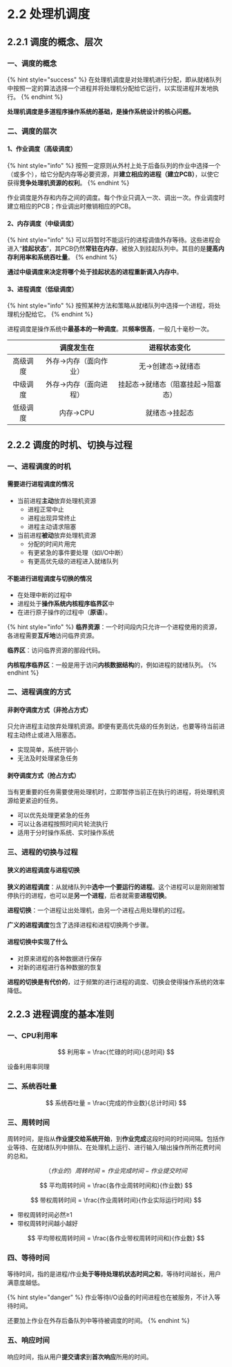 # 2.2 处理机调度

## 2.2.1 调度的概念、层次

### 一、调度的概念

{% hint style="success" %}
在处理机调度是对处理机进行分配，即从就绪队列中按照一定的算法选择一个进程并将处理机分配给它运行，以实现进程并发地执行。
{% endhint %}

**处理机调度是多道程序操作系统的基础，是操作系统设计的核心问题。**

### 二、调度的层次

#### 1、作业调度（高级调度）

{% hint style="info" %}
按照一定原则从外村上处于后备队列的作业中选择一个（或多个），给它分配内存等必要资源，并**建立相应的进程（建立PCB）**，以使它获得**竞争处理机资源的权利**。
{% endhint %}

作业调度是外存和内存之间的调度。每个作业只调入一次、调出一次。作业调度时建立相应的PCB；作业调出时撤销相应的PCB。

#### 2、内存调度（中级调度）

{% hint style="info" %}
可以将暂时不能运行的进程调值外存等待。这些进程会进入“**挂起状态**”，其PCB仍然**常驻在内存**，被放入到挂起队列中。其目的是**提高内存利用率和系统吞吐量**。
{% endhint %}

**通过中级调度来决定将哪个处于挂起状态的进程重新调入内存中**。

#### 3、进程调度（低级调度）

{% hint style="info" %}
按照某种方法和策略从就绪队列中选择一个进程，将处理机分配给它。
{% endhint %}

进程调度是操作系统中**最基本的一种调度**。其**频率很高**，一般几十毫秒一次。

|  | 调度发生在 | 进程状态变化 |
| :---: | :---: | :---: |
| 高级调度 | 外存→内存（面向作业） | 无→创建态→就绪态 |
| 中级调度 | 外存→内存（面向进程） | 挂起态→就绪态（阻塞挂起→阻塞态） |
| 低级调度 | 内存→CPU | 就绪态→挂起态 |

## 2.2.2 调度的时机、切换与过程

### 一、进程调度的时机

#### 需要进行进程调度的情况

* 当前进程**主动**放弃处理机资源
  * 进程正常中止
  * 进程出现异常终止
  * 进程主动请求阻塞
* 当前进程**被动**放弃处理机资源
  * 分配的时间片用完
  * 有更紧急的事件要处理（如I/O中断）
  * 有更高优先级的进程进入就绪队列

#### 不能进行进程调度与切换的情况

* 在处理中断的过程中
* 进程处于**操作系统内核程序临界区**中
* 在进行原子操作的过程中（**原语**）。

{% hint style="info" %}
**临界资源**：一个时间段内只允许一个进程使用的资源，各进程需要**互斥地**访问临界资源。

**临界区**：访问临界资源的那段代码。

**内核程序临界区**：一般是用于访问**内核数据结构**的，例如进程的就绪队列。
{% endhint %}

### 二、进程调度的方式

#### 非剥夺调度方式（非抢占方式）

只允许进程主动放弃处理机资源。即便有更高优先级的任务到达，也要等待当前进程主动终止或进入阻塞态。

* 实现简单，系统开销小
* 无法及时处理紧急任务

#### 剥夺调度方式（抢占方式）

当有更重要的任务需要使用处理机时，立即暂停当前正在执行的进程，将处理机资源给更紧迫的任务。

* 可以优先处理更紧急的任务
* 可以让各进程按照时间片轮流执行
* 适用于分时操作系统、实时操作系统

### 三、进程的切换与过程

#### 狭义的进程调度与进程切换

**狭义的进程调度**：从就绪队列中**选中一个要运行的进程**。这个进程可以是刚刚被暂停执行的进程，也可以是**另一个进程**，后者就需要**进程切换**。

**进程切换**：一个进程让出处理机，由另一个进程占用处理机的过程。



**广义的进程调度**包含了选择进程和进程切换两个步骤。

#### 进程切换中实现了什么

* 对原来进程的各种数据进行保存
* 对新的进程进行各种数据的恢复

**进程的切换是有代价的**，过于频繁的进行进程的调度、切换会使得操作系统的效率降低。

## 2.2.3 进程调度的基本准则

### 一、CPU利用率

$$
利用率 = \frac{忙碌的时间}{总时间}
$$

设备利用率同理

### 二、系统吞吐量

$$
系统吞吐量 = \frac{完成的作业数}{总计时间}
$$

### 三、周转时间

周转时间，是指从**作业提交给系统开始**，到**作业完成**这段时间的时间间隔。包括作业等待、在就绪队列中排队、在处理机上运行、进行输入/输出操作所所花费时间的总和。

$$
（作业的）周转时间 = 作业完成时间 - 作业提交时间
$$

$$
平均周转时间 = \frac{各作业周转时间和}{作业数}
$$

$$
带权周转时间 = \frac{作业周转时间}{作业实际运行时间}
$$

* 带权周转时间必然≥1
* 带权周转时间越小越好

$$
平均带权周转时间 = \frac{各作业带权周转时间和}{作业数}
$$

### 四、等待时间

等待时间，指的是进程/作业**处于等待处理机状态时间之和**，等待时间越长，用户满意度越低。

{% hint style="danger" %}
作业等待I/O设备的时间进程也在被服务，不计入等待时间。

还要加上作业在外存后备队列中等待被调度的时间。
{% endhint %}

### 五、响应时间

响应时间，指从用户**提交请求**到**首次响应**所用的时间。

